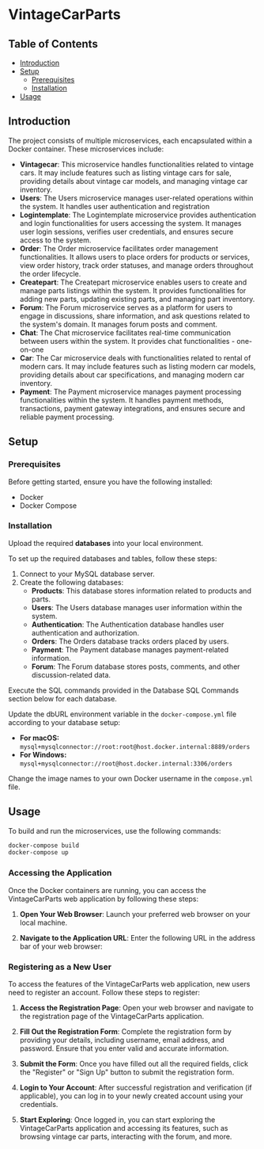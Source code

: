# VintageCarParts

## Table of Contents

- [Introduction](#introduction)
- [Setup](#setup)
  - [Prerequisites](#prerequisites)
  - [Installation](#installation)
- [Usage](#usage)

## Introduction

The project consists of multiple microservices, each encapsulated within a Docker container. These microservices include:

- **Vintagecar**: This microservice handles functionalities related to vintage cars. It may include features such as listing vintage cars for sale, providing details about vintage car models, and managing vintage car inventory.
- **Users**: The Users microservice manages user-related operations within the system. It handles user authentication and registration
- **Logintemplate**: The Logintemplate microservice provides authentication and login functionalities for users accessing the system. It manages user login sessions, verifies user credentials, and ensures secure access to the system.
- **Order**: The Order microservice facilitates order management functionalities. It allows users to place orders for products or services, view order history, track order statuses, and manage orders throughout the order lifecycle.
- **Createpart**: The Createpart microservice enables users to create and manage parts listings within the system. It provides functionalities for adding new parts, updating existing parts, and managing part inventory.
- **Forum**: The Forum microservice serves as a platform for users to engage in discussions, share information, and ask questions related to the system's domain. It manages forum posts and comment.
- **Chat**: The Chat microservice facilitates real-time communication between users within the system. It provides chat functionalities - one-on-one
- **Car**: The Car microservice deals with functionalities related to rental of modern cars. It may include features such as listing modern car models, providing details about car specifications, and managing modern car inventory.
- **Payment**: The Payment microservice manages payment processing functionalities within the system. It handles payment methods, transactions, payment gateway integrations, and ensures secure and reliable payment processing.

## Setup

### Prerequisites

Before getting started, ensure you have the following installed:

- Docker  
- Docker Compose

### Installation

Upload the required **databases** into your local environment.

To set up the required databases and tables, follow these steps:

1. Connect to your MySQL database server.
2. Create the following databases:
   - **Products**: This database stores information related to products and parts.
   - **Users**: The Users database manages user information within the system.
   - **Authentication**: The Authentication database handles user authentication and authorization.
   - **Orders**: The Orders database tracks orders placed by users.
   - **Payment**: The Payment database manages payment-related information.
   - **Forum**: The Forum database stores posts, comments, and other discussion-related data.
   
Execute the SQL commands provided in the Database SQL Commands section below for each database.

Update the dbURL environment variable in the `docker-compose.yml` file according to your database setup:
- **For macOS:** `mysql+mysqlconnector://root:root@host.docker.internal:8889/orders`
- **For Windows:** `mysql+mysqlconnector://root@host.docker.internal:3306/orders`

Change the image names to your own Docker username in the `compose.yml` file.

## Usage

To build and run the microservices, use the following commands:

```bash
docker-compose build
docker-compose up
```

### Accessing the Application

Once the Docker containers are running, you can access the VintageCarParts web application by following these steps:

1. **Open Your Web Browser**: Launch your preferred web browser on your local machine.

2. **Navigate to the Application URL**: Enter the following URL in the address bar of your web browser:
   

### Registering as a New User

To access the features of the VintageCarParts web application, new users need to register an account. Follow these steps to register:

1. **Access the Registration Page**: Open your web browser and navigate to the registration page of the VintageCarParts application.

2. **Fill Out the Registration Form**: Complete the registration form by providing your details, including username, email address, and password. Ensure that you enter valid and accurate information.

3. **Submit the Form**: Once you have filled out all the required fields, click the "Register" or "Sign Up" button to submit the registration form.

4. **Login to Your Account**: After successful registration and verification (if applicable), you can log in to your newly created account using your credentials.

5. **Start Exploring**: Once logged in, you can start exploring the VintageCarParts application and accessing its features, such as browsing vintage car parts, interacting with the forum, and more.
